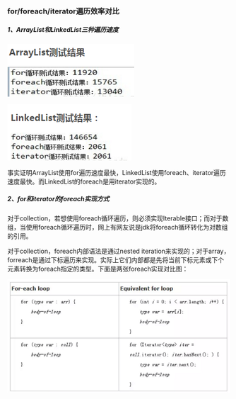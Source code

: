 ### for/foreach/iterator遍历效率对比

##### 1、ArrayList和LinkedList三种遍历速度

![](/assets/ArrayList遍历速度.png)

![](/assets/linkedList遍历结果.png)

事实证明ArrayList使用for遍历速度最快，LinkedList使用foreach、iterator遍历速度最快。而LinkedList的foreach是用iterator实现的。

##### 2、for和iterator的foreach实现方式

对于collection，若想使用foreach循环遍历，则必须实现Iterable接口；而对于数组，当使用foreach循环遍历时，网上有网友说是jdk将foreach循环转化为对数组的引用。

对于collection，foreach内部语法是通过nested iteration来实现的；对于array，forreach是通过下标遍历来实现。实际上它们内部都是先将当前下标元素或下个元素转换为foreach指定的类型。下面是两张foreach实现对比图：

![](/assets/foreach两种实现.png)



